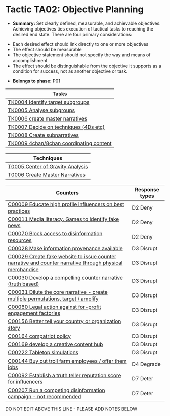 # Tactic TA02: Objective Planning

* **Summary:** Set clearly defined, measurable, and achievable objectives. Achieving objectives ties execution of tactical tasks to reaching the desired end state. There are four primary considerations:
- Each desired effect should link directly to one or more objectives
- The effect should be measurable
- The objective statement should not specify the way and means of accomplishment
- The effect should be distinguishable from the objective it supports as a condition for success, not as another objective or task.

* **Belongs to phase:** P01



| Tasks |
| ----- |
| [TK0004 Identify target subgroups](../tasks/TK0004.md) |
| [TK0005 Analyse subgroups](../tasks/TK0005.md) |
| [TK0006 create master narratives](../tasks/TK0006.md) |
| [TK0007 Decide on techniques (4Ds etc)](../tasks/TK0007.md) |
| [TK0008 Create subnarratives](../tasks/TK0008.md) |
| [TK0009 4chan/8chan coordinating content](../tasks/TK0009.md) |



| Techniques |
| ---------- |
| [T0005 Center of Gravity Analysis](../techniques/T0005.md) |
| [T0006 Create Master Narratives](../techniques/T0006.md) |



| Counters | Response types |
| -------- | -------------- |
| [C00009 Educate high profile influencers on best practices](../counters/C00009.md) | D2 Deny |
| [C00011 Media literacy. Games to identify fake news](../counters/C00011.md) | D2 Deny |
| [C00070 Block access to disinformation resources](../counters/C00070.md) | D2 Deny |
| [C00028 Make information provenance available](../counters/C00028.md) | D3 Disrupt |
| [C00029 Create fake website to issue counter narrative and counter narrative through physical merchandise](../counters/C00029.md) | D3 Disrupt |
| [C00030 Develop a compelling counter narrative (truth based)](../counters/C00030.md) | D3 Disrupt |
| [C00031 Dilute the core narrative - create multiple permutations, target / amplify](../counters/C00031.md) | D3 Disrupt |
| [C00060 Legal action against for-profit engagement factories](../counters/C00060.md) | D3 Disrupt |
| [C00156 Better tell your country or organization story](../counters/C00156.md) | D3 Disrupt |
| [C00164 compatriot policy](../counters/C00164.md) | D3 Disrupt |
| [C00169 develop a creative content hub](../counters/C00169.md) | D3 Disrupt |
| [C00222 Tabletop simulations](../counters/C00222.md) | D3 Disrupt |
| [C00144 Buy out troll farm employees / offer them jobs](../counters/C00144.md) | D4 Degrade |
| [C00092 Establish a truth teller reputation score for influencers](../counters/C00092.md) | D7 Deter |
| [C00207 Run a competing disinformation campaign - not recommended](../counters/C00207.md) | D7 Deter |


DO NOT EDIT ABOVE THIS LINE - PLEASE ADD NOTES BELOW